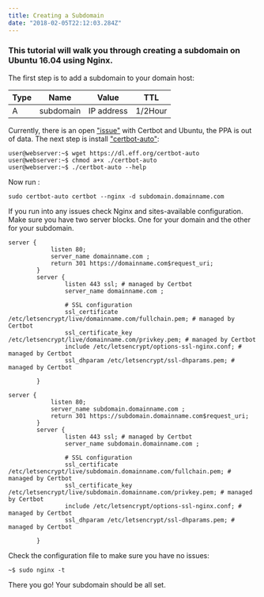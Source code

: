 ```yaml
---
title: Creating a Subdomain 
date: "2018-02-05T22:12:03.284Z"
---
```

### This tutorial will walk you through creating a subdomain on Ubuntu 16.04 using Nginx. 

The first step is to add a subdomain to your domain host:

Type| Name | Value| TTL
----|------|------|-------------------
A   | subdomain| IP address| 1/2Hour 

Currently, there is an open ["issue"](https://github.com/certbot/certbot/issues/5447) with Certbot and Ubuntu, the PPA is out of data.
The next step is install ["certbot-auto"](https://certbot.eff.org/docs/install.html#alternate-installation-methods):
```
user@webserver:~$ wget https://dl.eff.org/certbot-auto
user@webserver:~$ chmod a+x ./certbot-auto
user@webserver:~$ ./certbot-auto --help
```

Now run :

```
sudo certbot-auto certbot --nginx -d subdomain.domainname.com
```
If you run into any issues check Nginx and sites-available configuration. Make sure you have two server blocks. One for your domain and
the other for your subdomain.

```
server {
            listen 80;
            server_name domainname.com ;
            return 301 https://domainname.com$request_uri;
        }
        server {
                listen 443 ssl; # managed by Certbot
                server_name domainname.com ;

                # SSL configuration
                ssl_certificate /etc/letsencrypt/live/domainname.com/fullchain.pem; # managed by Certbot
                ssl_certificate_key /etc/letsencrypt/live/domainname.com/privkey.pem; # managed by Certbot
                include /etc/letsencrypt/options-ssl-nginx.conf; # managed by Certbot
                ssl_dhparam /etc/letsencrypt/ssl-dhparams.pem; # managed by Certbot

        }

server {
            listen 80;
            server_name subdomain.domainname.com ;
            return 301 https://subdomain.domainname.com$request_uri;
        }
        server {
                listen 443 ssl; # managed by Certbot
                server_name subdomain.domainname.com ;

                # SSL configuration
                ssl_certificate /etc/letsencrypt/live/subdomain.domainname.com/fullchain.pem; # managed by Certbot
                ssl_certificate_key /etc/letsencrypt/live/subdomain.domainname.com/privkey.pem; # managed by Certbot
                include /etc/letsencrypt/options-ssl-nginx.conf; # managed by Certbot
                ssl_dhparam /etc/letsencrypt/ssl-dhparams.pem; # managed by Certbot

        }

```
Check the configuration file to make sure you have no issues:
```
~$ sudo nginx -t
```

There you go! Your subdomain should be all set.

